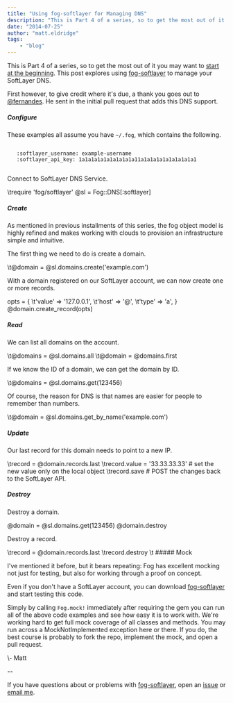 ```yaml
---
title: "Using fog-softlayer for Managing DNS"
description: "This is Part 4 of a series, so to get the most out of it you may want to [start at the beginning](http://sldn.softlayer."
date: "2014-07-25"
author: "matt.eldridge"
tags:
    - "blog"
---
```


This is Part 4 of a series, so to get the most out of it you may want to [start at the beginning](http://sldn.softlayer.com/blog/matteldridge/Fog-Gem-Support-SoftLayer). This post explores using [fog-softlayer](https://github.com/softlayer/fog-softlayer) to manage your SoftLayer DNS.  

First however, to give credit where it's due, a thank you goes out to [@fernandes](https://github.com/fernandes). He sent in the initial pull request that adds this DNS support.


##### Configure 

These examples all assume you have `~/.fog`, which contains the following.

   <code>
   :softlayer_username: example-username
   :softlayer_api_key: 1a1a1a1a1a1a1a1a1a11a1a1a1a1a1a1a1a1a1
  </code>

Connect to SoftLayer DNS Service.

<ruby>
\trequire 'fog/softlayer'
    @sl = Fog::DNS[:softlayer]
</ruby>

##### Create 

As mentioned in previous installments of this series, the fog object model is highly refined and makes working with clouds to provision an infrastructure simple and intuitive.

The first thing we need to do is create a domain.

  <ruby>
  \t@domain = @sl.domains.create('example.com')
  </ruby>

With a domain registered on our SoftLayer account, we can now create one or more records.


   <ruby>
    opts = {
    \t'value' => '127.0.0.1',
    \t'host' => '@',
    \t'type' => 'a',
    }
    @domain.create_record(opts)
   </ruby>
   
##### Read

We can list all domains on the account.

  <ruby>
\t@domains = @sl.domains.all
  \t@domain = @domains.first
  </ruby>

If we know the ID of a domain, we can get the domain by ID.

  <ruby>
\t@domains = @sl.domains.get(123456)
  </ruby>

Of course, the reason for DNS is that names are easier for people to remember than numbers.


  <ruby>
\t@domain = @sl.domains.get_by_name('example.com')
  </ruby>

##### Update

Our last record for this domain needs to point to a new IP.

  <ruby>
  \trecord = @domain.records.last
  \trecord.value = '33.33.33.33' # set the new value only on the local object
  \trecord.save # POST the changes back to the SoftLayer API.
  </ruby>

##### Destroy

Destroy a domain.

  <ruby>
    @domain = @sl.domains.get(123456)
    @domain.destroy
  </ruby>

Destroy a record.

  <ruby>
\trecord = @domain.records.last
\trecord.destroy
  </ruby>
\t
##### Mock

I've mentioned it before, but it bears repeating: Fog has excellent mocking not just for testing, but also for working through a proof on concept.

Even if you don't have a SoftLayer account, you can download [fog-softlayer](https://github.com/softlayer/fog-softlayer) and start testing this code.

Simply by calling `Fog.mock!` immediately after requiring the gem you can run all of the above code examples and see how easy it is to work with. We're working hard to get full mock coverage of all classes and methods. You may run across a MockNotImplemented exception here or there. If you do, the best course is probably to fork the repo, implement the mock, and open a pull request. 

\\- Matt

--

If you have questions about or problems with [fog-softlayer](http://rubygems.org/gems/fog-softlayer), open an [issue](https://github.com/softlayer/fog-softlayer/issues) or [email me](mailto:matt.eldridge@us.ibm.com?subject=fog-softlayer).


